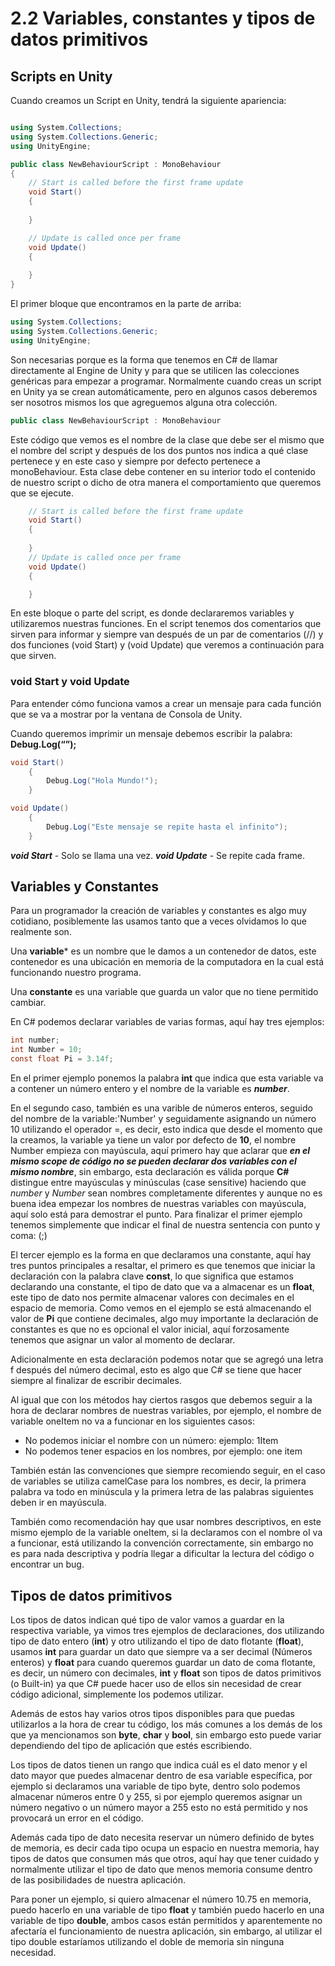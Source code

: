 # 2.2 Variables, constantes y tipos de datos primitivos

## Scripts en Unity
Cuando creamos un Script en Unity, tendrá la siguiente apariencia:
````C#

using System.Collections;
using System.Collections.Generic;
using UnityEngine;

public class NewBehaviourScript : MonoBehaviour
{
    // Start is called before the first frame update
    void Start()
    {
        
    }

    // Update is called once per frame
    void Update()
    {
        
    }
}

````

El primer bloque que encontramos en la parte de arriba:

````C#
using System.Collections;
using System.Collections.Generic;
using UnityEngine;
````

Son necesarias porque es la forma que tenemos en C# de llamar directamente al Engine de Unity y para que se utilicen las colecciones genéricas para empezar a programar. Normalmente cuando creas un script en Unity ya se crean automáticamente, pero en algunos casos deberemos ser nosotros mismos los que agreguemos alguna otra colección.

````C#
public class NewBehaviourScript : MonoBehaviour

````

Este código que vemos es el nombre de la clase que debe ser el mismo que el nombre del script y después de los dos puntos nos indica a qué clase pertenece y en este caso y siempre por defecto pertenece a monoBehaviour. Esta clase debe contener en su interior todo el contenido de nuestro script o dicho de otra manera el comportamiento que queremos que se ejecute.

````C#
    // Start is called before the first frame update
    void Start()
    {
        
    }
    // Update is called once per frame
    void Update()
    {

    }
````

En este bloque o parte del script, es donde declararemos variables y utilizaremos nuestras funciones. En el script tenemos dos comentarios que sirven para informar y siempre van después de un par de comentarios (//) y dos funciones (void Start) y (void Update) que veremos a continuación para que sirven.

### void Start y void Update
Para entender cómo funciona vamos a crear un mensaje para cada función que se va a mostrar por la ventana de Consola de Unity.

Cuando queremos imprimir un mensaje debemos escribir la palabra:
**Debug.Log(“”);**

````C#
void Start()
    {
        Debug.Log("Hola Mundo!");
    }

void Update()
    {
        Debug.Log("Este mensaje se repite hasta el infinito");
    }
````

***void Start*** - Solo se llama una vez.
***void Update*** - Se repite cada frame.

## Variables y Constantes
Para un programador la creación de variables y constantes es algo muy cotidiano, posiblemente las usamos tanto que a veces olvidamos lo que realmente son.

Una **variable*** es un nombre que le damos a un contenedor de datos, este contenedor es una ubicación en memoria de la computadora en la cual está funcionando nuestro programa.

Una **constante** es una variable que guarda un valor que no tiene permitido cambiar.
    
En C# podemos declarar variables de varias formas, aquí hay tres ejemplos:


````C#
int number;
int Number = 10;
const float Pi = 3.14f;
````

En el primer ejemplo ponemos la palabra **int** que indica que esta variable va a contener un número entero y el nombre de la variable es ***number***.

En el segundo caso, también es una varible de números enteros, seguido del nombre de la variable:'Number' y seguidamente asignando un número 10 utilizando el operador =, es decir, esto indica que desde el momento que la creamos, la variable ya tiene un valor por defecto de **10**, el nombre Number empieza con mayúscula, aquí primero hay que aclarar que ***en el mismo scope de código no se pueden declarar dos variables con el mismo nombre***, sin embargo, esta declaración es válida porque **C#** distingue entre mayúsculas y minúsculas (case sensitive) haciendo que *number* y *Number* sean nombres completamente diferentes y aunque no es buena idea empezar los nombres de nuestras variables con mayúscula, aquí solo está para demostrar el punto. Para finalizar el primer ejemplo tenemos simplemente que indicar el final de nuestra sentencia con punto y coma: (;)

El tercer ejemplo es la forma en que declaramos una constante, aquí hay tres puntos principales a resaltar, el primero es que tenemos que iniciar la declaración con la palabra clave **const**, lo que significa que estamos declarando una constante, el tipo de dato que va a almacenar es un **float**, este tipo de dato nos permite almacenar valores con decimales en el espacio de memoria. Como vemos en el ejemplo se está almacenando el valor de **Pi** que contiene decimales, algo muy importante la declaración de constantes es que no es opcional el valor inicial, aquí forzosamente tenemos que asignar un valor al momento de declarar.

Adicionalmente en esta declaración podemos notar que se agregó una letra f después del número decimal, esto es algo que C# se tiene que hacer siempre al finalizar de escribir decimales.

Al igual que con los métodos hay ciertos rasgos que debemos seguir a la hora de declarar nombres de nuestras variables, por ejemplo, el nombre de variable oneItem no va a funcionar en los siguientes casos:

* No podemos iniciar el nombre con un número: ejemplo: 1Item  
* No podemos tener espacios en los nombres, por ejemplo: one item

También están las convenciones que siempre recomiendo seguir, en el caso de variables se utiliza camelCase para los nombres, es decir, la primera palabra va todo en minúscula y la primera letra de las palabras siguientes deben ir en mayúscula.

También como recomendación hay que usar nombres descriptivos, en este mismo ejemplo de la variable oneItem, si la declaramos con el nombre oI va a funcionar, está utilizando la convención correctamente, sin embargo no es para nada descriptiva y podría llegar a dificultar la lectura del código o encontrar un bug.

## Tipos de datos primitivos
Los tipos de datos indican qué tipo de valor vamos a guardar en la respectiva variable, ya vimos tres ejemplos de declaraciones, dos utilizando tipo de dato entero (**int**) y otro utilizando el tipo de dato flotante (**float**), usamos **int** para guardar un dato que siempre va a ser decimal (Números enteros) y **float** para cuando queremos guardar un dato de coma flotante, es decir, un número con decimales, **int** y **float** son tipos de datos primitivos (o Built-in) ya que C# puede hacer uso de ellos sin necesidad de crear código adicional, simplemente los podemos utilizar.

Además de estos hay varios otros tipos disponibles para que puedas utilizarlos a la hora de crear tu código, los más comunes a los demás de los que ya mencionamos son **byte**, **char** y **bool**, sin embargo esto puede variar dependiendo del tipo de aplicación que estés escribiendo.

Los tipos de datos tienen un rango que indica cuál es el dato menor y el dato mayor que puedes almacenar dentro de esa variable específica, por ejemplo si declaramos una variable de tipo byte, dentro solo podemos almacenar números entre 0 y 255, si por ejemplo queremos asignar un número negativo o un número mayor a 255 esto no está permitido y nos provocará un error en el código.

Además cada tipo de dato necesita reservar un número definido de bytes de memoria, es decir cada tipo ocupa un espacio en nuestra memoria, hay tipos de datos que consumen más que otros, aquí hay que tener cuidado y normalmente utilizar el tipo de dato que menos memoria consume dentro de las posibilidades de nuestra aplicación.

Para poner un ejemplo, si quiero almacenar el número 10.75 en memoria, puedo hacerlo en una variable de tipo **float** y también puedo hacerlo en una variable de tipo **double**, ambos casos están permitidos y aparentemente no afectaría el funcionamiento de nuestra aplicación, sin embargo, al utilizar el tipo double estaríamos utilizando el doble de memoria sin ninguna necesidad.






